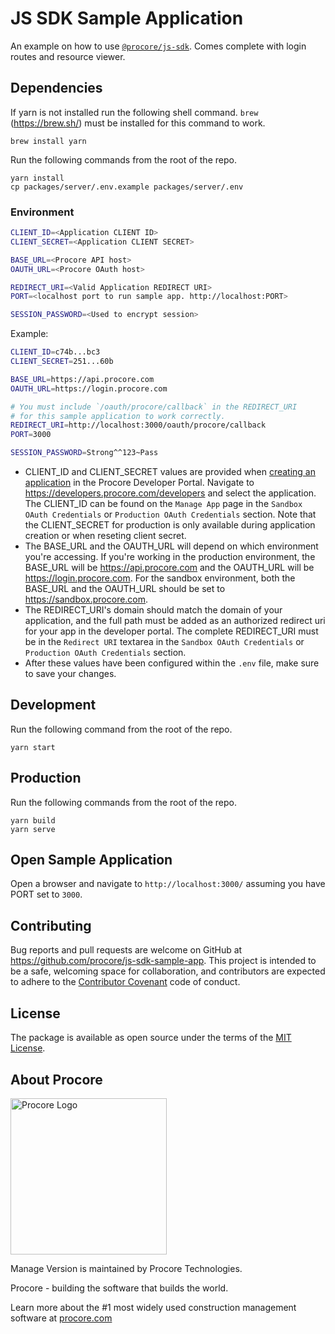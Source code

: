 # JS SDK Sample Application

An example on how to use [`@procore/js-sdk`](https://www.npmjs.com/package/@procore/js-sdk). Comes complete with login routes and resource viewer.

## Dependencies

If yarn is not installed run the following shell command. `brew` (https://brew.sh/) must be installed for this command to work.

```shell
brew install yarn
```

Run the following commands from the root of the repo.

```shell
yarn install
cp packages/server/.env.example packages/server/.env
```

### Environment

```bash
CLIENT_ID=<Application CLIENT ID>
CLIENT_SECRET=<Application CLIENT SECRET>

BASE_URL=<Procore API host>
OAUTH_URL=<Procore OAuth host>

REDIRECT_URI=<Valid Application REDIRECT URI>
PORT=<localhost port to run sample app. http://localhost:PORT>

SESSION_PASSWORD=<Used to encrypt session>
```

Example:

```bash
CLIENT_ID=c74b...bc3
CLIENT_SECRET=251...60b

BASE_URL=https://api.procore.com
OAUTH_URL=https://login.procore.com

# You must include `/oauth/procore/callback` in the REDIRECT_URI
# for this sample application to work correctly.
REDIRECT_URI=http://localhost:3000/oauth/procore/callback
PORT=3000

SESSION_PASSWORD=Strong^^123~Pass
```

* CLIENT_ID and CLIENT_SECRET values are provided when [creating an application](https://developers.procore.com/documentation/new-application) in the Procore Developer Portal. Navigate to https://developers.procore.com/developers and select the application. The CLIENT_ID can be found on the `Manage App` page in the `Sandbox OAuth Credentials` or `Production OAuth Credentials` section. Note that the CLIENT_SECRET for production is only available during application creation or when reseting client secret.
* The BASE_URL and the OAUTH_URL will depend on which environment you're accessing. If you're working in the production environment, the BASE_URL will be https://api.procore.com and the OAUTH_URL will be https://login.procore.com. For the sandbox environment, both the BASE_URL and the OAUTH_URL should be set to https://sandbox.procore.com.
* The REDIRECT_URI's domain should match the domain of your application, and the full path must be added as an authorized redirect uri for your app in the developer portal. The complete REDIRECT_URI must be in the `Redirect URI` textarea in the `Sandbox OAuth Credentials` or `Production OAuth Credentials` section.
* After these values have been configured within the `.env` file, make sure to save your changes.

## Development

Run the following command from the root of the repo.

```shell
yarn start
```

## Production

Run the following commands from the root of the repo.

```shell
yarn build
yarn serve
```

## Open Sample Application

Open a browser and navigate to `http://localhost:3000/` assuming you have PORT set to `3000`.

## Contributing

Bug reports and pull requests are welcome on GitHub at https://github.com/procore/js-sdk-sample-app. This project is
intended to be a safe, welcoming space for collaboration, and contributors are expected to adhere to the
[Contributor Covenant](http://contributor-covenant.org) code of conduct.

## License

The package is available as open source under the terms of the [MIT License](http://opensource.org/licenses/MIT).

## About Procore

<img
  src="https://www.procore.com/images/procore_logo.png"
  alt="Procore Logo"
  width="250px"
/>

Manage Version is maintained by Procore Technologies.

Procore - building the software that builds the world.

Learn more about the #1 most widely used construction management software at [procore.com](https://www.procore.com/)
